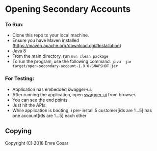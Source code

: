 # Opening Secondary Accounts #
 
### To Run:

- Clone this repo to your local machine.
- Ensure you have Maven installed (https://maven.apache.org/download.cgi#Installation)
- Java 8
- From the main directory, run `mvn clean package`
- To run the program, use the following command:
`java -jar target/open-secondary-account-1.0.0-SNAPSHOT.jar`


### For Testing:
 
 - Application has embedded swagger-ui.
 - After running the application, open [swagger-ui](http://localhost:8081/swagger-ui.html) from browser.
 - You can see the end points
 - Just hit the APIs.
 - While application is booting, i pre-install 5 customer[ids are 1...5] has one account[ids are 1...5] each other
 
## Copying ##

Copyright (C) 2018 Emre Cosar